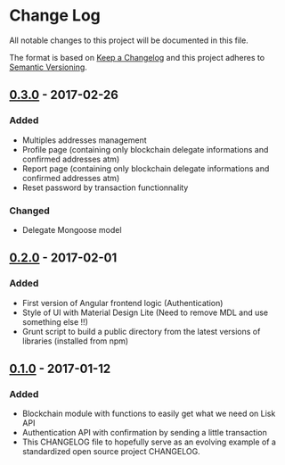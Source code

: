 # Change Log
All notable changes to this project will be documented in this file.

The format is based on [Keep a Changelog](http://keepachangelog.com/) 
and this project adheres to [Semantic Versioning](http://semver.org/).

## [0.3.0] - 2017-02-26
### Added
- Multiples addresses management
- Profile page (containing only blockchain delegate informations and confirmed addresses atm)
- Report page (containing only blockchain delegate informations and confirmed addresses atm)
- Reset password by transaction functionnality

### Changed
- Delegate Mongoose model

## [0.2.0] - 2017-02-01
### Added
- First version of Angular frontend logic (Authentication)
- Style of UI with Material Design Lite (Need to remove MDL and use something else !!)
- Grunt script to build a public directory from the latest versions of libraries (installed from npm)

## [0.1.0] - 2017-01-12
### Added
- Blockchain module with functions to easily get what we need on Lisk API
- Authentication API with confirmation by sending a little transaction
- This CHANGELOG file to hopefully serve as an evolving example of a standardized open source project CHANGELOG.

[Unreleased]: https://github.com/LiskFrance/lisk-transparency-reports/compare/v0.2.0...development
[0.3.0]: https://github.com/LiskFrance/lisk-transparency-reports/compare/v0.2.0...v0.3.0
[0.2.0]: https://github.com/LiskFrance/lisk-transparency-reports/compare/v0.1.0...v0.2.0
[0.1.0]: https://github.com/LiskFrance/lisk-transparency-reports/tree/v0.1.0
